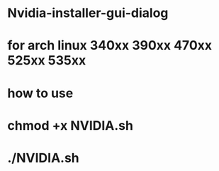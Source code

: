 # Nvidia-installer-gui-dialog
# for arch linux 340xx 390xx 470xx 525xx 535xx

# how to use

#  chmod +x NVIDIA.sh

# ./NVIDIA.sh

